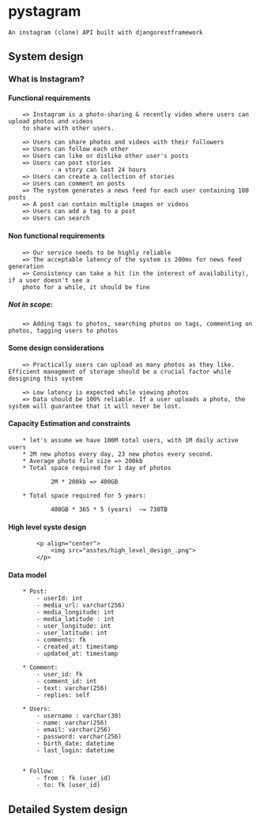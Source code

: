 # pystagram
    An instagram (clone) API built with djangorestframework

## System design
### What is Instagram?

#### Functional requirements
        => Instagram is a photo-sharing & recently video where users can upload photos and videos
        to share with other users. 

        => Users can share photos and videos with their followers 
        => Users can follow each other 
        => Users can like or dislike other user's posts 
        => Users can post stories 
                - a story can last 24 hours 
        => Users can create a collection of stories 
        => Users can comment on posts 
        => The system generates a news feed for each user containing 100 posts 
        => A post can contain multiple images or videos 
        => Users can add a tag to a post 
        => Users can search 

#### Non functional requirements

        => Our service needs to be highly reliable 
        => The acceptable latency of the system is 200ms for news feed generation 
        => Consistency can take a hit (in the interest of availability), if a user doesn't see a 
        photo for a while, it should be fine

##### **Not in scope:**

        => Adding tags to photos, searching photos on tags, commenting on photos, tagging users to photos
        
#### Some design considerations

        => Practically users can upload as many photos as they like. Efficient managment of storage should be a crucial factor while designing this system 

        => Low latency is expected while viewing photos 
        => Data should be 100% reliable. If a user uploads a photo, the system will guarantee that it will never be lost. 

#### Capacity Estimation and constraints 

        * let's assume we have 100M total users, with 1M daily active users 
        * 2M new photos every day, 23 new photos every second. 
        * Average photo file size => 200kb 
        * Total space required for 1 day of photos 

                2M * 200kb => 400GB

        * Total space required for 5 years: 

                400GB * 365 * 5 (years)  ~= 730TB


#### High level syste design 

            
            <p align="center">
                <img src="asstes/high_level_design_.png">
            </p>

#### Data model 

        * Post: 
            - userId: int 
            - media_url: varchar(256)
            - media_longitude: int 
            - media_latitude : int 
            - user_longitude: int 
            - user_latitude: int
            - comments: fk
            - created_at: timestamp 
            - updated_at: timestamp 

        * Comment: 
            - user_id: fk 
            - comment_id: int 
            - text: varchar(256)
            - replies: self  

        * Users: 
            - username : varchar(30) 
            - name: varchar(256) 
            - email: varchar(256) 
            - password: varchar(256)
            - birth_date: datetime 
            - last_login: datetime


        * Follow: 
            - from : fk (user_id)
            - to: fk (user_id)  

## Detailed System design